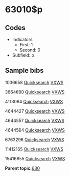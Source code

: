 # 63010$p

## Codes

-   Indicators
    -   First: 1
    -   Second: 0
-   Subfield: p

## Sample bibs

1036658 [Quicksearch](https://search.library.yale.edu/catalog/1036658) [VXWS](http://prodorbis.library.yale.edu:7014/vxws/GetHoldingsService?bibId=1036658)

3664690 [Quicksearch](https://search.library.yale.edu/catalog/3664690) [VXWS](http://prodorbis.library.yale.edu:7014/vxws/GetHoldingsService?bibId=3664690)

4113084 [Quicksearch](https://search.library.yale.edu/catalog/4113084) [VXWS](http://prodorbis.library.yale.edu:7014/vxws/GetHoldingsService?bibId=4113084)

4644427 [Quicksearch](https://search.library.yale.edu/catalog/4644427) [VXWS](http://prodorbis.library.yale.edu:7014/vxws/GetHoldingsService?bibId=4644427)

4644557 [Quicksearch](https://search.library.yale.edu/catalog/4644557) [VXWS](http://prodorbis.library.yale.edu:7014/vxws/GetHoldingsService?bibId=4644557)

4644564 [Quicksearch](https://search.library.yale.edu/catalog/4644564) [VXWS](http://prodorbis.library.yale.edu:7014/vxws/GetHoldingsService?bibId=4644564)

6763296 [Quicksearch](https://search.library.yale.edu/catalog/6763296) [VXWS](http://prodorbis.library.yale.edu:7014/vxws/GetHoldingsService?bibId=6763296)

11412165 [Quicksearch](https://search.library.yale.edu/catalog/11412165) [VXWS](http://prodorbis.library.yale.edu:7014/vxws/GetHoldingsService?bibId=11412165)

15416655 [Quicksearch](https://search.library.yale.edu/catalog/15416655) [VXWS](http://prodorbis.library.yale.edu:7014/vxws/GetHoldingsService?bibId=15416655)

**Parent topic:**[630](../../tags/630/630.md)

